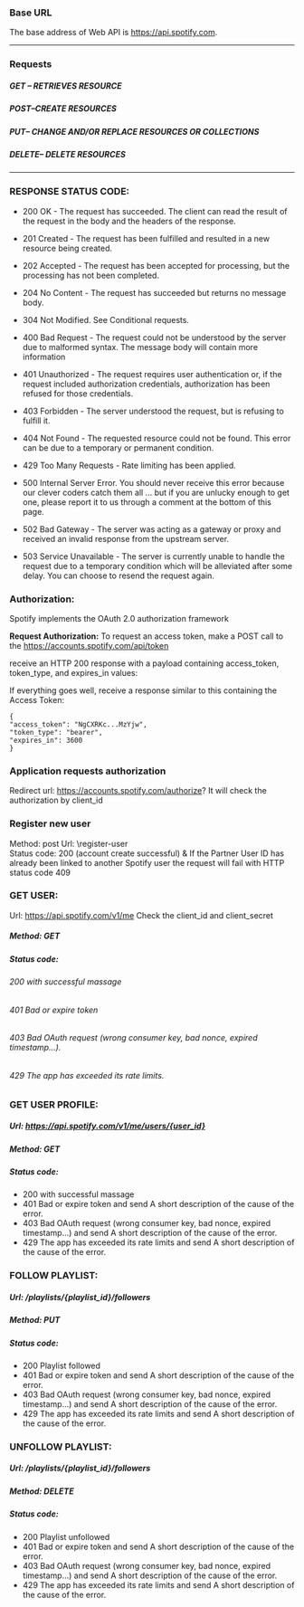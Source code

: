 ### Base URL
The base address of Web API is https://api.spotify.com.
***
### Requests
##### GET – RETRIEVES RESOURCE
##### POST–CREATE RESOURCES
##### PUT– CHANGE AND/OR REPLACE RESOURCES OR COLLECTIONS
##### DELETE– DELETE RESOURCES
***
### RESPONSE STATUS CODE:
+ 200 OK - The request has succeeded. The client can read the result of the request in the body and the headers of the response.

+ 201 Created - The request has been fulfilled and resulted in a new resource being created.

+ 202 Accepted - The request has been accepted for processing, but the processing has not been completed.

+ 204 No Content - The request has succeeded but returns no message body.

+ 304 Not Modified. See Conditional requests.

+ 400 Bad Request - The request could not be understood by the server due to malformed syntax. The message body will contain more information

+ 401 Unauthorized - The request requires user authentication or, if the request included authorization credentials, authorization has been refused for those credentials.

+ 403 Forbidden - The server understood the request, but is refusing to fulfill it.

+ 404 Not Found - The requested resource could not be found. This error can be due to a temporary or permanent condition.

+ 429 Too Many Requests - Rate limiting has been applied.

+ 500 Internal Server Error. You should never receive this error because our clever coders catch them all ... but if you are unlucky enough to get one, please report it to us through a comment at the bottom of this page.
+ 502 Bad Gateway - The server was acting as a gateway or proxy and received an invalid response from the upstream server.

+ 503 Service Unavailable - The server is currently unable to handle the request due to a temporary condition which will be alleviated after some delay. You can choose to resend the request again.

### Authorization:
Spotify implements the OAuth 2.0 authorization framework

**Request Authorization:** To request an access token, make a POST call to the
https://accounts.spotify.com/api/token

receive an HTTP 200 response with a payload containing access_token, token_type, and expires_in values:

If everything goes well, receive a response similar to this containing the Access Token:
```
{
"access_token": "NgCXRKc...MzYjw",
"token_type": "bearer",
"expires_in": 3600
}
```
### Application requests authorization
Redirect url: https://accounts.spotify.com/authorize?
It will check the authorization by client_id

### Register new user
Method: post
Url: \register-user \
Status code: 200 (account create successful) & If the Partner User ID has already been linked to another Spotify user the request will fail with HTTP status code 409

### GET USER:
Url: https://api.spotify.com/v1/me
Check the client_id and client_secret

#####  Method: GET
##### Status code:
###### 200 with successful massage
###### 401 Bad or expire token
###### 403 Bad OAuth request (wrong consumer key, bad nonce, expired timestamp...).
###### 429 The app has exceeded its rate limits.

### GET USER PROFILE:
##### Url: https://api.spotify.com/v1/me/users/{user_id}
##### Method: GET
##### Status code:
+ 200 with successful massage
+ 401 Bad or expire token and send A short description of the cause of the error.
+ 403 Bad OAuth request (wrong consumer key, bad nonce, expired timestamp...) and send A short description of the cause of the error.
+ 429 The app has exceeded its rate limits and send A short description of the cause of the error.

### FOLLOW PLAYLIST:
##### Url: /playlists/{playlist_id}/followers
##### Method: PUT
##### Status code:
+ 200 Playlist followed
+ 401 Bad or expire token and send A short description of the cause of the error.
+ 403 Bad OAuth request (wrong consumer key, bad nonce, expired timestamp...) and send A short description of the cause of the error.
+ 429 The app has exceeded its rate limits and send A short description of the cause of the error.

### UNFOLLOW PLAYLIST:
##### Url: /playlists/{playlist_id}/followers
##### Method: DELETE
##### Status code:
+ 200 Playlist unfollowed
+ 401 Bad or expire token and send A short description of the cause of the error.
+ 403 Bad OAuth request (wrong consumer key, bad nonce, expired timestamp...) and send A short description of the cause of the error.
+ 429 The app has exceeded its rate limits and send A short description of the cause of the error.



